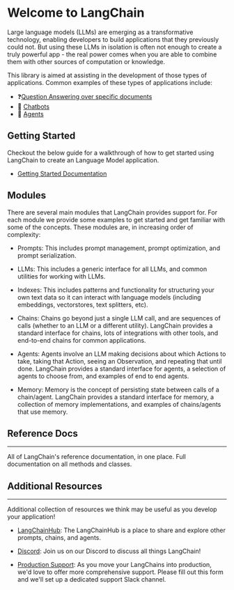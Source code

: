 # Welcome to LangChain

Large language models (LLMs) are emerging as a transformative technology, enabling developers to build applications that they previously could not. But using these LLMs in isolation is often not enough to create a truly powerful app - the real power comes when you are able to combine them with other sources of computation or knowledge.

This library is aimed at assisting in the development of those types of applications. Common examples of these types of applications include:

- ❓[Question Answering over specific documents](./modules/chains/question_answering.md)
- 💬 [Chatbots](./modules/memory/buffer_memory.md)
- 🤖 [Agents](./modules/agents/overview.md)

## Getting Started

Checkout the below guide for a walkthrough of how to get started using LangChain to create an Language Model application.

- [Getting Started Documentation](./getting-started.md)

## Modules

There are several main modules that LangChain provides support for. For each module we provide some examples to get started and get familiar with some of the concepts. These modules are, in increasing order of complexity:

- Prompts: This includes prompt management, prompt optimization, and prompt serialization.

- LLMs: This includes a generic interface for all LLMs, and common utilities for working with LLMs.

- Indexes: This includes patterns and functionality for structuring your own text data so it can interact with language models (including embeddings, vectorstores, text splitters, etc).

- Chains: Chains go beyond just a single LLM call, and are sequences of calls (whether to an LLM or a different utility). LangChain provides a standard interface for chains, lots of integrations with other tools, and end-to-end chains for common applications.

- Agents: Agents involve an LLM making decisions about which Actions to take, taking that Action, seeing an Observation, and repeating that until done. LangChain provides a standard interface for agents, a selection of agents to choose from, and examples of end to end agents.

- Memory: Memory is the concept of persisting state between calls of a chain/agent. LangChain provides a standard interface for memory, a collection of memory implementations, and examples of chains/agents that use memory.

## Reference Docs

---

All of LangChain's reference documentation, in one place. Full documentation on all methods and classes.

## Additional Resources

---

Additional collection of resources we think may be useful as you develop your application!

- [LangChainHub](https://github.com/hwchase17/langchain-hub): The LangChainHub is a place to share and explore other prompts, chains, and agents.

- [Discord](https://discord.gg/6adMQxSpJS): Join us on our Discord to discuss all things LangChain!

- [Production Support](https://forms.gle/57d8AmXBYp8PP8tZA): As you move your LangChains into production, we'd love to offer more comprehensive support. Please fill out this form and we'll set up a dedicated support Slack channel.
